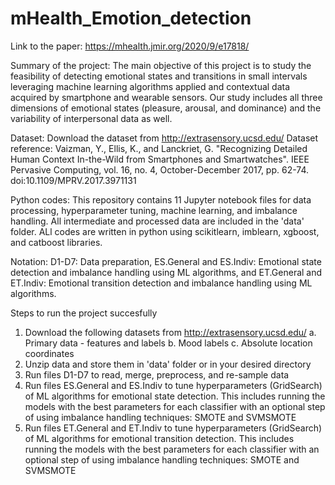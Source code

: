 # mHealth_Emotion_detection

Link to the paper: https://mhealth.jmir.org/2020/9/e17818/

Summary of the project: The main objective of this project is to study the feasibility of detecting emotional states and transitions in small intervals leveraging machine learning algorithms applied and contextual data acquired by smartphone and wearable sensors. Our study includes all three dimensions of emotional states (pleasure, arousal, and dominance) and the variability of interpersonal data as well. 

Dataset: Download the dataset from	http://extrasensory.ucsd.edu/
Dataset reference: Vaizman, Y., Ellis, K., and Lanckriet, G. "Recognizing Detailed Human Context In-the-Wild from Smartphones and Smartwatches". IEEE Pervasive Computing, vol. 16, no. 4, October-December 2017, pp. 62-74. doi:10.1109/MPRV.2017.3971131

Python codes: This repository contains 11 Jupyter notebook files for data processing, hyperparameter tuning, machine learning, and imbalance handling. All intermediate and processed data are included in the 'data' folder. ALl codes are written in python using scikitlearn, imblearn, xgboost, and catboost libraries. 

Notation: D1-D7: Data preparation, ES.General and ES.Indiv: Emotional state detection and imbalance handling using ML algorithms, and ET.General and ET.Indiv: Emotional transition detection and imbalance handling using ML algorithms.

Steps to run the project succesfully
1. Download the following datasets from	http://extrasensory.ucsd.edu/
  a. Primary data - features and labels
  b. Mood labels
  c. Absolute location coordinates
2. Unzip data and store them in 'data' folder or in your desired directory
3. Run files D1-D7 to read, merge, preprocess, and re-sample data 
4. Run files ES.General and ES.Indiv to tune hyperparameters (GridSearch) of ML algorithms for emotional state detection. This includes running the models with the best parameters for each classifier with an optional step of using imbalance handling techniques: SMOTE and SVMSMOTE
5. Run files ET.General and ET.Indiv to tune hyperparameters (GridSearch) of ML algorithms for emotional transition detection. This includes running the models with the best parameters for each classifier with an optional step of using imbalance handling techniques: SMOTE and SVMSMOTE
